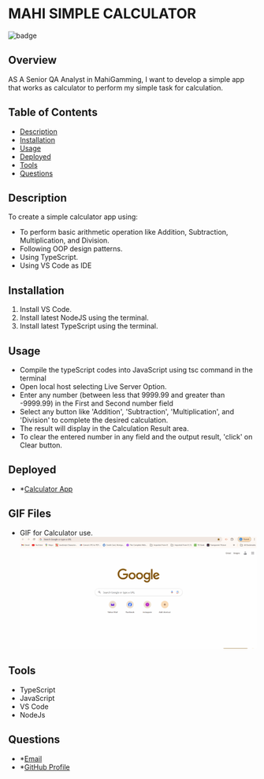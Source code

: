 # **MAHI SIMPLE CALCULATOR**

![badge](https://img.shields.io/badge/License-mit-blue)

## Overview

AS A Senior QA Analyst in MahiGamming, I want to develop a simple app that works as calculator to perform my simple task for calculation.

## Table of Contents

- [Description](#description)
- [Installation](#installation)
- [Usage](#usage)
- [Deployed](#deployed)
- [Tools](#tools)
- [Questions](#questions)

## Description

To create a simple calculator app using:

- To perform basic arithmetic operation like Addition, Subtraction, Multiplication, and Division.
- Following OOP design patterns.
- Using TypeScript.
- Using VS Code as IDE

## Installation

1. Install VS Code.
2. Install latest NodeJS using the terminal.
3. Install latest TypeScript using the terminal.

## Usage

- Compile the typeScript codes into JavaScript using tsc command in the terminal
- Open local host selecting Live Server Option.
- Enter any number (between less that 9999.99 and greater than -9999.99) in the First and Second number field
- Select any button like 'Addition', 'Subtraction', 'Multiplication', and 'Division' to complete the desired calculation.
- The result will display in the Calculation Result area.
- To clear the entered number in any field and the output result, 'click' on Clear button.

## Deployed

- \*[Calculator App](https://rococo-tanuki-20f259.netlify.app/)

## GIF Files

- GIF for Calculator use.
  ![Gif View](./MahiCalculatior.gif)

## Tools

- TypeScript
- JavaScript
- VS Code
- NodeJs

## Questions

- \*[Email](awal.mirza2016@gmail.com)
- \*[GitHub Profile](https://github.com/mirzadev)
